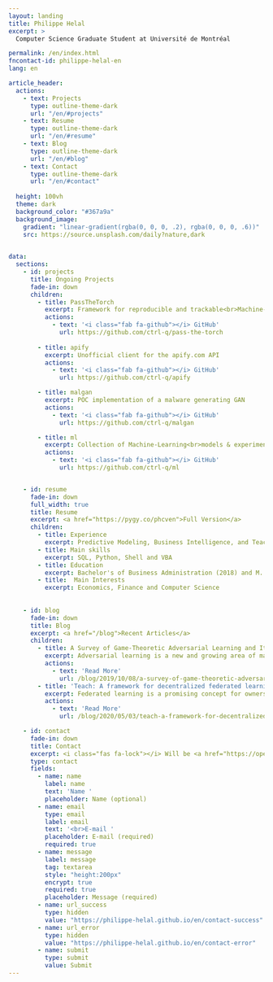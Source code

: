 ```yaml
---
layout: landing
title: Philippe Helal
excerpt: >
  Computer Science Graduate Student at Université de Montréal

permalink: /en/index.html
fncontact-id: philippe-helal-en
lang: en

article_header:
  actions:
    - text: Projects
      type: outline-theme-dark
      url: "/en/#projects"
    - text: Resume
      type: outline-theme-dark
      url: "/en/#resume"
    - text: Blog
      type: outline-theme-dark
      url: "/en/#blog"
    - text: Contact
      type: outline-theme-dark
      url: "/en/#contact"
  
  height: 100vh
  theme: dark
  background_color: "#367a9a"
  background_image:
    gradient: "linear-gradient(rgba(0, 0, 0, .2), rgba(0, 0, 0, .6))"
    src: https://source.unsplash.com/daily?nature,dark  
    

data:  
  sections:
    - id: projects
      title: Ongoing Projects
      fade-in: down
      children:
        - title: PassTheTorch
          excerpt: Framework for reproducible and trackable<br>Machine-Learning projects
          actions:
            - text: '<i class="fab fa-github"></i> GitHub'
              url: https://github.com/ctrl-q/pass-the-torch
        
        - title: apify
          excerpt: Unofficial client for the apify.com API
          actions:
            - text: '<i class="fab fa-github"></i> GitHub'
              url: https://github.com/ctrl-q/apify

        - title: malgan
          excerpt: POC implementation of a malware generating GAN
          actions:
            - text: '<i class="fab fa-github"></i> GitHub'
              url: https://github.com/ctrl-q/malgan

        - title: ml
          excerpt: Collection of Machine-Learning<br>models & experiments
          actions:
            - text: '<i class="fab fa-github"></i> GitHub'
              url: https://github.com/ctrl-q/ml


    - id: resume
      fade-in: down
      full_width: true
      title: Resume
      excerpt: <a href="https://pygy.co/phcven">Full Version</a>
      children:
        - title: Experience
          excerpt: Predictive Modeling, Business Intelligence, and Teaching
        - title: Main skills
          excerpt: SQL, Python, Shell and VBA
        - title: Education
          excerpt: Bachelor's of Business Administration (2018) and M. Sc Computer Science (expected 2020)        
        - title:  Main Interests
          excerpt: Economics, Finance and Computer Science
        
     
    - id: blog
      fade-in: down
      title: Blog
      excerpt: <a href="/blog">Recent Articles</a>
      children:
        - title: A Survey of Game-Theoretic Adversarial Learning and Its Implications on Privacy 
          excerpt: Adversarial learning is a new and growing area of machine-learning research. Formulating it using tools from game theory allows for a different view of machine learning, when compared to the traditional, purely statistical view...
          actions:
            - text: 'Read More'
              url: /blog/2019/10/08/a-survey-of-game-theoretic-adversarial-learning-and-its-implications-on-privacy
        - title: 'Teach: A framework for decentralized federated learning'
          excerpt: Federated learning is a promising concept for owners of machine-learning models and owners of training data alike. We outline a framework for orchestrating federated learning and rewarding data owners that does not rely on trust or knowledge between the model owner and data owners...
          actions:
            - text: 'Read More'
              url: /blog/2020/05/03/teach-a-framework-for-decentralized-federated-learning

    - id: contact
      fade-in: down
      title: Contact
      excerpt: <i class="fas fa-lock"></i> Will be <a href="https://openpgpjs.org">encrypted</a> before leaving your network
      type: contact
      fields:
        - name: name
          label: name
          text: 'Name '
          placeholder: Name (optional)
        - name: email
          type: email
          label: email
          text: '<br>E-mail '
          placeholder: E-mail (required)
          required: true
        - name: message
          label: message
          tag: textarea
          style: "height:200px"
          encrypt: true
          required: true
          placeholder: Message (required)
        - name: url_success
          type: hidden
          value: "https://philippe-helal.github.io/en/contact-success"
        - name: url_error
          type: hidden
          value: "https://philippe-helal.github.io/en/contact-error"
        - name: submit
          type: submit
          value: Submit
---
```

